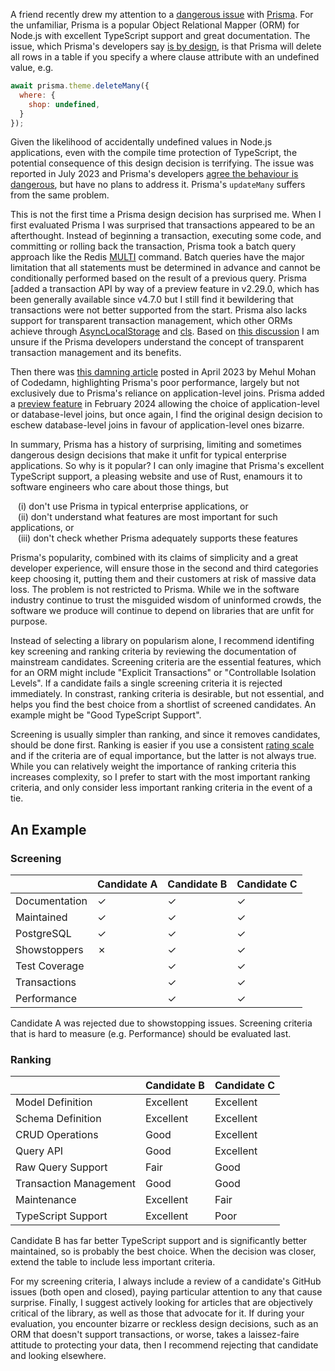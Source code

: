 A friend recently drew my attention to a [dangerous issue](https://github.com/prisma/prisma/issues/20169) with [Prisma](https://www.prisma.io/). For the unfamiliar, Prisma is a popular Object Relational Mapper (ORM) for Node.js with excellent TypeScript support and great documentation. The issue, which Prisma's developers say [is by design](https://github.com/prisma/prisma/issues/20169#issuecomment-1631989456), is that Prisma will delete all rows in a table if you specify a where clause attribute with an undefined value, e.g.

```js
await prisma.theme.deleteMany({
  where: {
    shop: undefined,
  }
});
```

Given the likelihood of accidentally undefined values in Node.js applications, even with the compile time protection of TypeScript, the potential consequence of this design decision is terrifying. The issue was reported in July 2023 and Prisma's developers [agree the behaviour is dangerous](https://github.com/prisma/prisma/issues/20169#issuecomment-1631760913), but have no plans to address it. Prisma's `updateMany` suffers from the same problem.

This is not the first time a Prisma design decision has surprised me. When I first evaluated Prisma I was surprised that transactions appeared to be an afterthought. Instead of beginning a transaction, executing some code, and committing or rolling back the transaction, Prisma took a batch query approach like the Redis [MULTI](https://redis.io/docs/latest/commands/multi/) command. Batch queries have the major limitation that all statements must be determined in advance and cannot be conditionally performed based on the result of a previous query. Prisma [added a transaction API by way of a preview feature in v2.29.0, which has been generally available since v4.7.0 but I still find it bewildering that transactions were not better supported from the start. Prisma also lacks support for transparent transaction management, which other ORMs achieve through [AsyncLocalStorage](https://nodejs.org/api/async_context.html) and [cls](https://www.npmjs.com/package/cls). Based on [this discussion](https://github.com/prisma/prisma/issues/5729) I am unsure if the Prisma developers understand the concept of transparent transaction management and its benefits.

Then there was [this damning article](https://codedamn.com/news/product/dont-use-prisma) posted in April 2023 by Mehul Mohan of Codedamn, highlighting Prisma's poor performance, largely but not exclusively due to Prisma's reliance on application-level joins. Prisma added a [preview feature](https://www.prisma.io/blog/prisma-orm-now-lets-you-choose-the-best-join-strategy-preview) in February 2024 allowing the choice of application-level or database-level joins, but once again, I find the original design decision to eschew database-level joins in favour of application-level ones bizarre.

In summary, Prisma has a history of surprising, limiting and sometimes dangerous design decisions that make it unfit for typical enterprise applications. So why is it popular? I can only imagine that Prisma's excellent TypeScript support, a pleasing website and use of Rust, enamours it to software engineers who care about those things, but

&nbsp;&nbsp;&nbsp;(i) don't use Prisma in typical enterprise applications, or<br>
&nbsp;&nbsp;&nbsp;(ii) don't understand what features are most important for such applications, or<br>
&nbsp;&nbsp;&nbsp;(iii) don't check whether Prisma adequately supports these features<br>

Prisma's popularity, combined with its claims of simplicity and a great developer experience, will ensure those in the second and third categories keep choosing it, putting them and their customers at risk of massive data loss. The problem is not restricted to Prisma. While we in the software industry continue to trust the misguided wisdom of uninformed crowds, the software we produce will continue to depend on libraries that are unfit for purpose.

Instead of selecting a library on popularism alone, I recommend identifing key screening and ranking criteria by reviewing the documentation of mainstream candidates. Screening criteria are the essential features, which for an ORM might include "Explicit Transactions" or "Controllable Isolation Levels". If a candidate fails a single screening criteria it is rejected immediately. In constrast, ranking criteria is desirable, but not essential, and helps you find the best choice from a shortlist of screened candidates. An example might be "Good TypeScript Support".

Screening is usually simpler than ranking, and since it removes candidates, should be done first. Ranking is easier if you use a consistent [rating scale](https://en.wikipedia.org/wiki/Rating_scale) and if the criteria are of equal importance, but the latter is not always true. While you can relatively weight the importance of ranking criteria this increases complexity, so I prefer to start with the most important ranking criteria, and only consider less important ranking criteria in the event of a tie.

## An Example

### Screening
|                        | Candidate A        | Candidate B | Candidate C |
|:-----------------------|:-------------------|:------------|:------------|
| Documentation          | ✓ | ✓ | ✓ |
| Maintained             | ✓ | ✓ | ✓ |
| PostgreSQL             | ✓ | ✓ | ✓ |
| Showstoppers           | ✗ | ✓ | ✓ |
| Test Coverage          |   | ✓ | ✓ |
| Transactions           |   | ✓ | ✓ |
| Performance            |   | ✓ | ✓ |

Candidate A was rejected due to showstopping issues. Screening criteria that is hard to measure (e.g. Performance) should be evaluated last.

### Ranking
|                          | Candidate B    | Candidate C    |
|:-------------------------|:---------------|:---------------|
| Model Definition         | Excellent      | Excellent      |
| Schema Definition        | Excellent      | Excellent      |
| CRUD Operations          | Good           | Excellent      |
| Query API                | Good           | Excellent      |
| Raw Query Support        | Fair           | Good           |
| Transaction Management   | Good           | Good           |
| Maintenance              | Excellent      | Fair           |
| TypeScript Support       | Excellent      | Poor           |

Candidate B has far better TypeScript support and is significantly better maintained, so is probably the best choice. When the decision was closer, extend the table to include less important criteria.

For my screening criteria, I always include a review of a candidate's GitHub issues (both open and closed), paying particular attention to any that cause surprise. Finally, I suggest actively looking for articles that are objectively critical of the library, as well as those that advocate for it. If during your evaluation, you encounter bizarre or reckless design decisions, such as an ORM that doesn't support transactions, or worse, takes a laissez-faire attitude to protecting your data, then I recommend rejecting that candidate and looking elsewhere.
